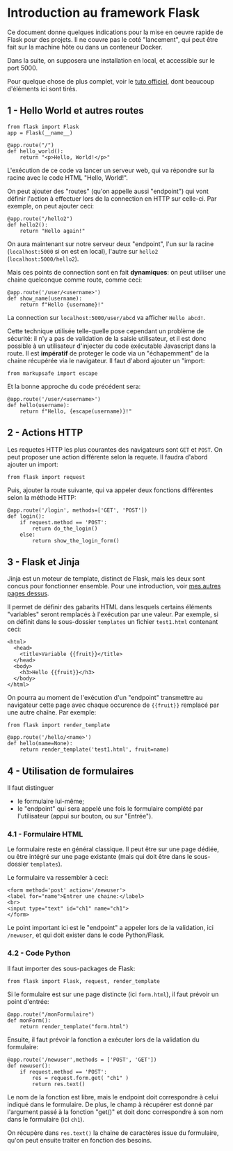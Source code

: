 # Introduction au framework Flask

Ce document donne quelques indications pour la mise en oeuvre rapide de Flask pour des projets.
Il ne couvre pas le coté "lancement", qui peut être fait sur la machine hôte ou dans un conteneur Docker.

Dans la suite, on supposera une installation en local, et accessible sur le port 5000.

Pour quelque chose de plus complet, voir le [tuto officiel](https://flask.palletsprojects.com/en/stable/quickstart/), dont beaucoup d'éléments ici sont tirés.

## 1 - Hello World et autres routes

```
from flask import Flask
app = Flask(__name__)

@app.route("/")
def hello_world():
    return "<p>Hello, World!</p>"
```
L'exécution de ce code va lancer un serveur web, qui va répondre sur la racine avec le code HTML "Hello, World!".

On peut ajouter des "routes" (qu'on appelle aussi "endpoint") qui vont définir l'action à effectuer lors de la connection en HTTP sur celle-ci.
Par exemple, on peut ajouter ceci:

```
@app.route("/hello2")
def hello2():
    return "Hello again!"
```

On aura maintenant sur notre serveur deux "endpoint", l'un sur la racine (`localhost:5000` si on est en local), l'autre sur `hello2`
(`localhost:5000/hello2`).

Mais ces points de connection sont en fait **dynamiques**:
on peut utiliser une chaine quelconque comme route, comme ceci: 

```
@app.route('/user/<username>')
def show_name(username):
    return f"Hello {username}!"
```
La connection sur `localhost:5000/user/abcd` va afficher `Hello abcd!`.

Cette technique utilisée telle-quelle pose cependant un problème de sécurité:
il n'y a pas de validation de la saisie utilisateur, et il est donc possible à un utilisateur d'injecter du code exécutable Javascript dans la route.
Il est **impératif** de proteger le code via un "échapemment" de la chaine récupérée via le navigateur.
Il faut d'abord ajouter un "import:
```
from markupsafe import escape
```
Et la bonne approche du code précédent sera:
```
@app.route('/user/<username>')
def hello(username):
    return f"Hello, {escape(username)}!"
```

## 2 - Actions HTTP

Les requetes HTTP les plus courantes des navigateurs sont `GET` et `POST`.
On peut proposer une action différente selon la requete.
Il faudra d'abord ajouter un import:

```
from flask import request
```
Puis, ajouter la route suivante, qui va appeler deux fonctions différentes selon la méthode HTTP:
```
@app.route('/login', methods=['GET', 'POST'])
def login():
    if request.method == 'POST':
        return do_the_login()
    else:
        return show_the_login_form()
```

## 3 - Flask et Jinja

Jinja est un moteur de template, distinct de Flask, mais les deux sont concus pour fonctionner ensemble.
Pour une introduction, voir [mes autres pages dessus](demo_jinja).

Il permet de définir des gabarits HTML dans lesquels certains éléments "variables" seront remplacés à l'exécution par une valeur.
Par exemple, si on définit dans le sous-dossier `templates` un fichier `test1.html` contenant ceci:

```
<html>
  <head>
    <title>Variable {{fruit}}</title>
  </head>
  <body>
    <h3>Hello {{fruit}}</h3>
  </body>
</html>
```
On pourra au moment de l'exécution d'un "endpoint" transmettre au navigateur cette page avec chaque occurence de `{{fruit}}` remplacé par une autre chaîne.
Par exemple:

```
from flask import render_template

@app.route('/hello/<name>')
def hello(name=None):
    return render_template('test1.html', fruit=name)
```


## 4 - Utilisation de formulaires 

Il faut distinguer
- le formulaire lui-même;
- le "endpoint" qui sera appelé une fois le formulaire complété par l'utilisateur (appui sur bouton, ou sur "Entrée").

### 4.1 - Formulaire HTML

Le formulaire reste en général classique.
Il peut être sur une page dédiée, ou être intégré sur une page existante
(mais qui doit être dans le sous-dossier `templates`).

Le formulaire va ressembler à ceci:
```
<form method='post' action='/newuser'>
<label for="name">Entrer une chaine:</label>
<br>
<input type="text" id="ch1" name="ch1">
</form>
```

Le point important ici est le "endpoint" a appeler lors de la validation, ici `/newuser`, et qui doit exister dans le code Python/Flask.

### 4.2 - Code Python

Il faut importer des sous-packages de Flask:
```
from flask import Flask, request, render_template
```

Si le formulaire est sur une page distincte (ici `form.html`), il faut prévoir un point d'entrée:
```
@app.route("/monFormulaire")
def monForm():
	return render_template("form.html")
```

Ensuite, il faut prévoir la fonction a exécuter lors de la validation du formulaire:
```
@app.route('/newuser',methods = ['POST', 'GET'])
def newuser():
	if request.method == 'POST':
		res = request.form.get( "ch1" )
		return res.text()
```
Le nom de la fonction est libre, mais le endpoint doit correspondre à celui indiqué dans le formulaire.
De plus, le champ à récupérer est donné par l'argument passé à la fonction "get()" et doit donc correspondre à son nom dans le formulaire (ici `ch1`).

On récupère dans `res.text()` la chaine de caractères issue du formulaire, qu'on peut ensuite traiter en fonction des besoins.


